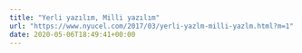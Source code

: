 ```yaml
---
title: "Yerli yazılım, Milli yazılım"
url: "https://www.nyucel.com/2017/03/yerli-yazlm-milli-yazlm.html?m=1"
date: 2020-05-06T18:49:41+00:00
---
```

